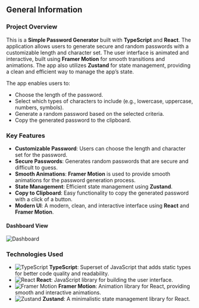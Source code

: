 ## General Information

### Project Overview

This is a **Simple Password Generator** built with **TypeScript** and **React**. The application allows users to generate secure and random passwords with a customizable length and character set. The user interface is animated and interactive, built using **Framer Motion** for smooth transitions and animations. The app also utilizes **Zustand** for state management, providing a clean and efficient way to manage the app’s state.

The app enables users to:
- Choose the length of the password.
- Select which types of characters to include (e.g., lowercase, uppercase, numbers, symbols).
- Generate a random password based on the selected criteria.
- Copy the generated password to the clipboard.

### Key Features
- **Customizable Password**: Users can choose the length and character set for the password.
- **Secure Passwords**: Generates random passwords that are secure and difficult to guess.
- **Smooth Animations**: **Framer Motion** is used to provide smooth animations for the password generation process.
- **State Management**: Efficient state management using **Zustand**.
- **Copy to Clipboard**: Easy functionality to copy the generated password with a click of a button.
- **Modern UI**: A modern, clean, and interactive interface using **React** and **Framer Motion**.

#### Dashboard View
![Dashboard](./screenshots/dashboard.png)

### Technologies Used
- ![TypeScript](https://img.shields.io/badge/TypeScript-3178C6?style=flat&logo=typescript&logoColor=white) **TypeScript**: Superset of JavaScript that adds static types for better code quality and readability.
- ![React](https://img.shields.io/badge/React-61DAFB?style=flat&logo=react&logoColor=black) **React**: JavaScript library for building the user interface.
- ![Framer Motion](https://img.shields.io/badge/Framer%20Motion-00D084?style=flat&logo=framer&logoColor=white) **Framer Motion**: Animation library for React, providing smooth and interactive animations.
- ![Zustand](https://img.shields.io/badge/Zustand-8E5F5B?style=flat&logo=redux&logoColor=white) **Zustand**: A minimalistic state management library for React.
